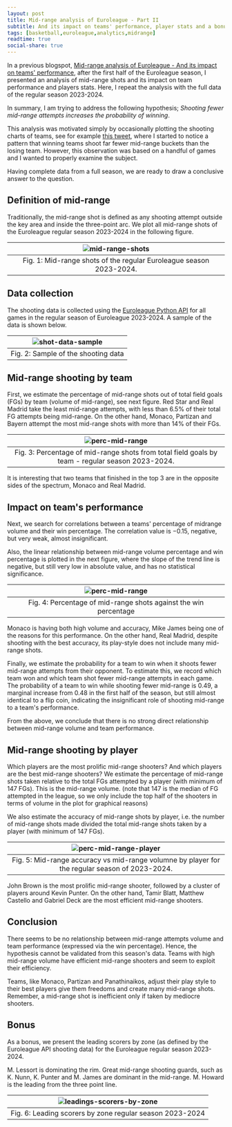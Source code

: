 ```yaml
---
layout: post
title: Mid-range analysis of Euroleague - Part II
subtitle: And its impact on teams' performance, player stats and a bonus
tags: [basketball,euroleague,analytics,midrange]
readtime: true
social-share: true
---
```


In a previous blogspot, [Mid-range analysis of Euroleague - And its impact on teams' performance](https://giasemidis.github.io/2023/12/31/euroleague-midrange-analysis.html), after the first half of the Euroleague season, I presented an analysis of mid-range shots and its impact on team performance and players stats. Here, I repeat the analysis with the full data of the regular season 2023-2024.

In summary, I am trying to address the following hypothesis; *Shooting fewer mid-range attempts increases the probability of winning*.

This analysis was motivated simply by occasionally plotting the shooting charts of teams, see for example [this tweet](https://x.com/g_giase/status/1713184964483686494?s=20), where I started to notice a pattern that winning teams shoot far fewer mid-range buckets than the losing team. However, this observation was based on a handful of games and I wanted to properly examine the subject.

Having complete data from a full season, we are ready to draw a conclusive answer to the question.

## Definition of mid-range

Traditionally, the mid-range shot is defined as any shooting attempt outside the key area and inside the three-point arc. We plot all mid-range shots of the Euroleague regular season 2023-2024 in the following figure.

|![mid-range-shots](https://raw.githubusercontent.com/giasemidis/giasemidis.github.io/master/_posts/figures/mid-range-fgs-shot-chart-regular-E-2023-2024.png)|
|:--:|
|Fig. 1: Mid-range shots of the regular Euroleague season 2023-2024.|

## Data collection

The shooting data is collected using the [Euroleague Python API](https://pypi.org/project/euroleague-api/) for all games in the regular season of Euroleague 2023-2024. A sample of the data is shown below.

|![shot-data-sample](https://raw.githubusercontent.com/giasemidis/giasemidis.github.io/master/_posts/figures/shot-data-sample.png)|
|:--:|
|Fig. 2: Sample of the shooting data|

## Mid-range shooting by team

First, we estimate the percentage of mid-range shots out of total field goals (FGs) by team (volume of mid-range), see next figure. Red Star and Real Madrid take the least mid-range attempts, with less than 6.5% of their total FG attempts being mid-range. On the other hand, Monaco, Partizan and Bayern attempt the most mid-range shots with more than 14% of their FGs.

|![perc-mid-range](https://raw.githubusercontent.com/giasemidis/giasemidis.github.io/master/_posts/figures/midrange-volumne-team-barchart-regular-e2023-2024.png)|
|:--:|
|Fig. 3: Percentage of mid-range shots from total field goals by team - regular season 2023-2024.|

It is interesting that two teams that finished in the top 3 are in the opposite sides of the spectrum, Monaco and Real Madrid.

## Impact on team's performance

Next, we search for correlations between a teams' percentage of midrange volume and their win percentage. The correlation value is $-0.15$, negative, but very weak, almost insignificant.

Also, the linear relationship between mid-range volume percentage and win percentage is plotted in the next figure, where the slope of the trend line is negative, but still very low in absolute value, and has no statistical significance.

|![perc-mid-range](https://raw.githubusercontent.com/giasemidis/giasemidis.github.io/master/_posts/figures/midrange-volumne-vs-win-percentage-regular-e2023-2024.png)|
|:--:|
|Fig. 4: Percentage of mid-range shots against the win percentage|

Monaco is having both high volume and accuracy, Mike James being one of the reasons for this performance. On the other hand, Real Madrid, despite shooting with the best accuracy, its play-style does not include many mid-range shots.

Finally, we estimate the probability for a team to win when it shoots fewer mid-range attempts from their opponent. To estimate this, we record which team won and which team shot fewer mid-range attempts in each game. The probability of a team to win while shooting fewer mid-range is 0.49, a marginal increase from 0.48 in the first half of the season, but still almost identical to a flip coin, indicating the insignificant role of shooting mid-range to a team's performance.

From the above, we conclude that there is no strong direct relationship between mid-range volume and team performance.

## Mid-range shooting by player

Which players are the most prolific mid-range shooters? And which players are the best mid-range shooters? We estimate the percentage of mid-range shots taken relative to the total FGs attempted by a player (with minimum of 147 FGs). This is the mid-range volume. (note that 147 is the median of FG attempted in the league, so we only include the top half of the shooters in terms of volume in the plot for graphical reasons)

We also estimate the accuracy of mid-range shots by player, i.e. the number of mid-range shots made divided the total mid-range shots taken by a player (with minimum of 147 FGs).

|![perc-mid-range-player](https://raw.githubusercontent.com/giasemidis/giasemidis.github.io/master/_posts/figures/midrange-accuracy-vs-midrange-volume-player-regular-e2023-2024.png)|
|:--:|
|Fig. 5: Mid-range accuracy vs mid-range volumne by player for the regular season of 2023-2024.|

John Brown is the most prolific mid-range shooter, followed by a cluster of players around Kevin Punter. On the other hand, Tamir Blatt, Matthew Castello and Gabriel Deck are the most efficient mid-range shooters.

## Conclusion

There seems to be no relationship between mid-range attempts volume and team performance (expressed via the win percentage). Hence, the hypothesis cannot be validated from this season's data. Teams with high mid-range volume have efficient mid-range shooters and seem to exploit their efficiency.

Teams, like Monaco, Partizan and Panathinaikos, adjust their play style to their best players give them freedoms and create many mid-range shots. Remember, a mid-range shot is inefficient only if taken by mediocre shooters.

## Bonus

As a bonus, we present the leading scorers by zone (as defined by the Euroleague API shooting data) for the Euroleague regular season 2023-2024.

M. Lessort is dominating the rim. Great mid-range shooting guards, such as K. Nunn, K. Punter and M. James are dominant in the mid-range. M. Howard is the leading from the three point line.

|![leadings-scorers-by-zone](https://raw.githubusercontent.com/giasemidis/giasemidis.github.io/master/_posts/figures/leading-scorers-by-zone-regular-e2023-2024.png)|
|:--:|
|Fig. 6: Leading scorers by zone regular season 2023-2024|
